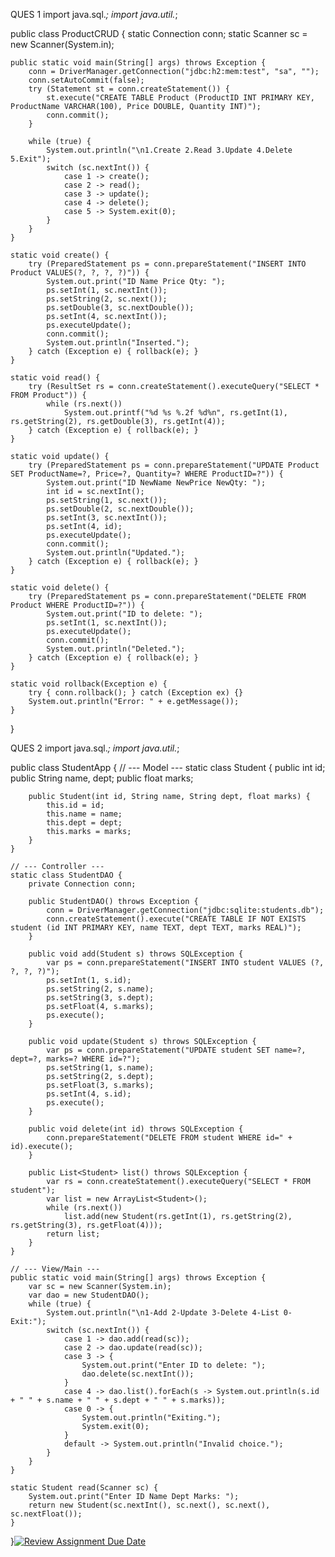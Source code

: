 QUES 1
import java.sql.*;
import java.util.*;

public class ProductCRUD {
    static Connection conn;
    static Scanner sc = new Scanner(System.in);

    public static void main(String[] args) throws Exception {
        conn = DriverManager.getConnection("jdbc:h2:mem:test", "sa", "");
        conn.setAutoCommit(false);
        try (Statement st = conn.createStatement()) {
            st.execute("CREATE TABLE Product (ProductID INT PRIMARY KEY, ProductName VARCHAR(100), Price DOUBLE, Quantity INT)");
            conn.commit();
        }

        while (true) {
            System.out.println("\n1.Create 2.Read 3.Update 4.Delete 5.Exit");
            switch (sc.nextInt()) {
                case 1 -> create();
                case 2 -> read();
                case 3 -> update();
                case 4 -> delete();
                case 5 -> System.exit(0);
            }
        }
    }

    static void create() {
        try (PreparedStatement ps = conn.prepareStatement("INSERT INTO Product VALUES(?, ?, ?, ?)")) {
            System.out.print("ID Name Price Qty: ");
            ps.setInt(1, sc.nextInt());
            ps.setString(2, sc.next());
            ps.setDouble(3, sc.nextDouble());
            ps.setInt(4, sc.nextInt());
            ps.executeUpdate();
            conn.commit();
            System.out.println("Inserted.");
        } catch (Exception e) { rollback(e); }
    }

    static void read() {
        try (ResultSet rs = conn.createStatement().executeQuery("SELECT * FROM Product")) {
            while (rs.next())
                System.out.printf("%d %s %.2f %d%n", rs.getInt(1), rs.getString(2), rs.getDouble(3), rs.getInt(4));
        } catch (Exception e) { rollback(e); }
    }

    static void update() {
        try (PreparedStatement ps = conn.prepareStatement("UPDATE Product SET ProductName=?, Price=?, Quantity=? WHERE ProductID=?")) {
            System.out.print("ID NewName NewPrice NewQty: ");
            int id = sc.nextInt();
            ps.setString(1, sc.next());
            ps.setDouble(2, sc.nextDouble());
            ps.setInt(3, sc.nextInt());
            ps.setInt(4, id);
            ps.executeUpdate();
            conn.commit();
            System.out.println("Updated.");
        } catch (Exception e) { rollback(e); }
    }

    static void delete() {
        try (PreparedStatement ps = conn.prepareStatement("DELETE FROM Product WHERE ProductID=?")) {
            System.out.print("ID to delete: ");
            ps.setInt(1, sc.nextInt());
            ps.executeUpdate();
            conn.commit();
            System.out.println("Deleted.");
        } catch (Exception e) { rollback(e); }
    }

    static void rollback(Exception e) {
        try { conn.rollback(); } catch (Exception ex) {}
        System.out.println("Error: " + e.getMessage());
    }
}

QUES 2
import java.sql.*;
import java.util.*;

public class StudentApp {
    // --- Model ---
    static class Student {
        public int id;
        public String name, dept;
        public float marks;

        public Student(int id, String name, String dept, float marks) {
            this.id = id;
            this.name = name;
            this.dept = dept;
            this.marks = marks;
        }
    }

    // --- Controller ---
    static class StudentDAO {
        private Connection conn;

        public StudentDAO() throws Exception {
            conn = DriverManager.getConnection("jdbc:sqlite:students.db");
            conn.createStatement().execute("CREATE TABLE IF NOT EXISTS student (id INT PRIMARY KEY, name TEXT, dept TEXT, marks REAL)");
        }

        public void add(Student s) throws SQLException {
            var ps = conn.prepareStatement("INSERT INTO student VALUES (?, ?, ?, ?)");
            ps.setInt(1, s.id);
            ps.setString(2, s.name);
            ps.setString(3, s.dept);
            ps.setFloat(4, s.marks);
            ps.execute();
        }

        public void update(Student s) throws SQLException {
            var ps = conn.prepareStatement("UPDATE student SET name=?, dept=?, marks=? WHERE id=?");
            ps.setString(1, s.name);
            ps.setString(2, s.dept);
            ps.setFloat(3, s.marks);
            ps.setInt(4, s.id);
            ps.execute();
        }

        public void delete(int id) throws SQLException {
            conn.prepareStatement("DELETE FROM student WHERE id=" + id).execute();
        }

        public List<Student> list() throws SQLException {
            var rs = conn.createStatement().executeQuery("SELECT * FROM student");
            var list = new ArrayList<Student>();
            while (rs.next())
                list.add(new Student(rs.getInt(1), rs.getString(2), rs.getString(3), rs.getFloat(4)));
            return list;
        }
    }

    // --- View/Main ---
    public static void main(String[] args) throws Exception {
        var sc = new Scanner(System.in);
        var dao = new StudentDAO();
        while (true) {
            System.out.println("\n1-Add 2-Update 3-Delete 4-List 0-Exit:");
            switch (sc.nextInt()) {
                case 1 -> dao.add(read(sc));
                case 2 -> dao.update(read(sc));
                case 3 -> {
                    System.out.print("Enter ID to delete: ");
                    dao.delete(sc.nextInt());
                }
                case 4 -> dao.list().forEach(s -> System.out.println(s.id + " " + s.name + " " + s.dept + " " + s.marks));
                case 0 -> {
                    System.out.println("Exiting.");
                    System.exit(0);
                }
                default -> System.out.println("Invalid choice.");
            }
        }
    }

    static Student read(Scanner sc) {
        System.out.print("Enter ID Name Dept Marks: ");
        return new Student(sc.nextInt(), sc.next(), sc.next(), sc.nextFloat());
    }
}[![Review Assignment Due Date](https://classroom.github.com/assets/deadline-readme-button-22041afd0340ce965d47ae6ef1cefeee28c7c493a6346c4f15d667ab976d596c.svg)](https://classroom.github.com/a/_-JrKZbN)

